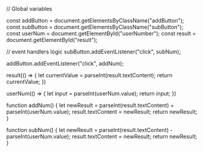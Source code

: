 // Global variables

const addButton = document.getElementsByClassName("addButton");
const subButton = document.getElementsByClassName("subButton"); 
const userNum = document.getElementById("userNumber");
const result = document.getElementById("result");


// event handlers logic
subButton.addEventListener("click", subNum);


addButton.addEventListener("click", addNum);


result(() => {
    let currentValue = parseInt(result.textContent);
    return currentValue;
})

userNum(() => {
    let input = parseInt(userNum.value);
    return input;
})

function addNum() {
    let newResult = parseInt(result.textContent) + parseInt(userNum.value);
    result.textContent = newResult;
    return newResult;
}

function subNum() { 
    let newResult = parseInt(result.textContent) - parseInt(userNum.value);
    result.textContent = newResult;
    return newResult;
}


